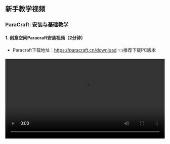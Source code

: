 ## 新手教学视频

### ParaCraft: 安装与基础教学

#### 1. 创意空间Paracraft安装视频（2分钟）

- Paracraft下载地址：https://paracraft.cn/download  :point_left:推荐下载PC版本

<video width="100%" controls controlslist="nodownload nofullscreen noremoteplayback" disablePictureInPicture>
  <source src="https://api.keepwork.com/ts-storage/siteFiles/21042/raw#1629740162735Paracraft1.webm" type="video/webm">
  <source src="https://api.keepwork.com/ts-storage/siteFiles/21043/raw#1629740177821Paracraft1_small.mp4" type="video/mp4" />
   
  你的浏览器不支持播放
</video>

#### 2. 创建世界与基础操作（7分钟）

```@BigFile

bigFile:
  src: >-
    https://api.keepwork.com/storage/v0/siteFiles/3473/raw
  ext: mp4
  filename: video.mp4
  size: 21579272
          
```

#### 3. 电影方块与动画演示（8分钟）

```@BigFile

bigFile:
  src: >-
    https://api.keepwork.com/storage/v0/siteFiles/3474/raw
  ext: mp4
  filename: video.mp4
  size: 21579272
          
```

#### 4. 编程方块 （4分钟）


```@BigFile

bigFile:
  src: >-
    https://api.keepwork.com/storage/v0/siteFiles/7903/raw#15718263625681.mp4
  ext: mp4
  filename: 15718263625681.mp4
  size: 17312266
          
```

#### 5. 保存与分享作品（包括注册和登录）
 
```@BigFile

bigFile:
  src: >-
    https://api.keepwork.com/storage/v0/siteFiles/7904/raw#15718263830552.mp4
  ext: mp4
  filename: 15718263830552.mp4
  size: 22175249
          
```